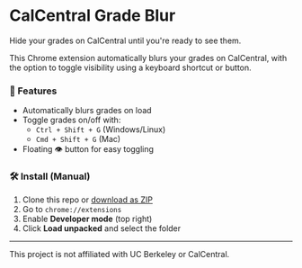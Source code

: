 # CalCentral Grade Blur

Hide your grades on CalCentral until you're ready to see them.

This Chrome extension automatically blurs your grades on CalCentral, with the option to toggle visibility using a keyboard shortcut or button.

### 🔐 Features
- Automatically blurs grades on load
- Toggle grades on/off with:
  - `Ctrl + Shift + G` (Windows/Linux)
  - `Cmd + Shift + G` (Mac)
- Floating 👁 button for easy toggling

### 🛠 Install (Manual)
1. Clone this repo or [download as ZIP](https://github.com/your-username/calcentral-grade-blur/archive/refs/heads/main.zip)
2. Go to `chrome://extensions`
3. Enable **Developer mode** (top right)
4. Click **Load unpacked** and select the folder

---

This project is not affiliated with UC Berkeley or CalCentral.

